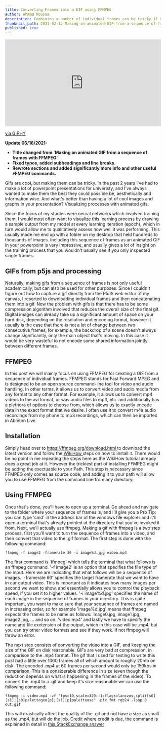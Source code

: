 ```yaml
---
title: Converting Frames into a GIF using FFMPEG
author: Ahmad Moussa
description: Combining a number of individual frames can be tricky if you haven't done it before, in this article we show how to accomplish it with FFMPEG.
thumbnail_path: 2021-02-12-Making-an-animated-GIF-from-a-sequence-of-frames-with-FFMPEG.png
published: true
---
```



<section>
<div style="width:100%;height:0;padding-bottom:56%;position:relative;"><iframe src="https://giphy.com/embed/l0HlvFUHvDB16UOwU" width="100%" height="100%" style="position:absolute; pointer-events:null;" frameBorder="0" class="giphy-embed" allowFullScreen></iframe></div><p><a href="https://giphy.com/gifs/cyberwar-l0HlvFUHvDB16UOwU">via GIPHY</a></p>
  
<div class='box'>
  <strong>Update 06/16/2021: 
    <ul>
      <li>Title changed from 'Making an animated GIF from a sequence of frames with FFMPEG'</li>
      <li>Fixed typos, added subheadings and line breaks.</li>
      <li>Rewrote sections and added significantly more info and other useful FFMPEG commands.</li>
   </ul>
  </strong> 
</div>

  
  <!--
<h2>Why are GIFs so popular?</h2>
<p>If you're reading this, then you've probably used a GIF before.</p> 
  
<p>GIFs have become incredibly popular in recent years, to such an extent that GIFs have earned their didcated integration in most modern messaging and social media apps. And deserrvedly so, sometimes a GIF can express that you wouldn't otherwise be able to express with words. Very often, a well timed GIF in a heated whatsapp conversation can be incredibly funny. Other times, a GIF of an iconic scene from a beloved movie or series can encapsulate a specific feeling incredibly well. GIFs also play an integral role in meme culture, but more to that later!</p>
 
<h2>What are GIFs... like actually? </h2>
   -->
<p>Gifs are cool, but making them can be tricky. In the past 2 years I've had to make a lot of powerpoint presentations for univeristy, and I've always wanted to make them the best they could possible be, aesthetically and information wise. And what's better than having a lot of cool images and graphs in your presentation? Visualizing processes with animated gifs. 
  
Since the focus of my studies were neural networks which involved training them, I would most often want to visualize this learning process by drawing a sample output from my model at every learning iteration (epoch), which in turn would allow me to qualitatively assess how well it was performing. This usually made me end up with a folder on my desktop that held hundreds to thousands of images. Including this sequence of frames as an animated GIF in your powerpoint is very impressive, and usually gives a lot of insight on the training process that you wouldn't usually see if you only inspected single frames.</p>

<h2>GIFs from p5js and processing</h2>
<p>Naturally, making gifs from a sequence of frames is not only useful academically, but can also be used for other purposes. Since I couldn't figure out how to capture a gif directly from the P5JS web editor of my canvas, I resorted to downloading individual frames and then concatenating them into a gif. Now the problem with gifs is that there has to be some compression algorithm involved that reduces the overall size of the final gif. Digital images can already take up a significant amount of space on your hard disk, depending on the resolution and encoding format, however it usually is the case that there is not a lot of change between two consecutive frames, for example, the backdrop of a scene doesn't always change significantly, only the main object that's moving. In this case it would be very wasteful to not encode some shared information jointly between different frames.</p>

<h2>FFMPEG</h2>

<p>In this post we will mainly focus on using FFMPEG for creating a GIF from a sequence of individual frames. FFMPEG stands for Fast Forward MPEG and is designed to be an open source command-line tool for video and audio handling. In other terms, it allows us to convert video and audio media from any format to any other format. For example, it allows us to convert mp4 videos to the avi format, or wav audio files to mp3, etc. and additionally has a plethora of options to choose from, which allows us to exactly encode data in the exact format that we desire. I often use it to convert m4a audio recordings from my phone to mp3 recordings, which can then be imported in Ableton Live.</p>

<h2>Installation</h2>

<p>Simply head over to <a href='https://ffmpeg.org/download.html'> https://ffmpeg.org/download.html </a> to download the latest version and follow the <a href='https://www.wikihow.com/Install-FFmpeg-on-Windows'> WikiHow </a> steps on how to install it. There would be no point in me repeating the steps here as the WikiHow tutorial already does a great job at it. However the trickiest part of installing FFMPEG might be adding the exectuable to your Path. This step is necessary since FFMPEG only comes as source code, and adding it to your path will allow you to use FFMPEG from the command line from any directory.</p>

<h2>Using FFMPEG</h2>

<p>Once that's done, you'll have to open up a terminal. Go ahead and navigate to the folder where your sequence of frames is, and I'll give you a Pro Tip: you can type 'cmd' in the address bar of the windows file explorer and it'll open a terminal that's already pointed at the directory that you've invoked it from. Next, we'll actually use ffmpeg. Making a gif with ffmpeg is a two step process, first you'll want to turn the sequence of frames into a video, and then convert that video to the .gif format. The first step is done with the following command:</p>

<pre><code>ffmpeg -f image2 -framerate 30 -i image%d.jpg video.mp4
</code></pre>

<p>The first command is 'ffmpeg' which tells the terminal that what follows is an ffmpeg command. '-f image2' is an option that specifies the file type of the input. Here we are indicating that what follows will be a sequence of images. '-framerate 60' specifies the target framerate that we want to have in our output video. This is important as it indicates how many images per second we want to show, and essentially allows you to control the playback speed, if you set it to higher values. '-i image%d.jpg' specifies the name of each image in the sequence of frames in your directory. This is quite important, you want to make sure that your sequence of frames are named in increasing order, so for example 'image%d.jpg' means that ffmpeg expects the frames to be name as follows: image0.jpg, image1.jpg, image2.jpg, ... and so on. 'video.mp4' and lastly we have to specify the name and file exetension of the output, which in this case will be .mp4, but you can try other video formats and see if they work. If not ffmpeg will throw an error.</p>

<p>The next step consists of converting the video into a GIF, and keeping the size of the GIF on disk reasonable. GIFs are very bad at compression, in comparison to the .mp4 format. The gif that I used for testing to write this post had a little over 1000 frames all of which amount to roughly 20mb on disk. The encoded .mp4 at 60 frames per second would only be 150kbs in comparison. This is a considerable difference in size (even though the reduction depends on what is happening in the frames of the video). To convert the .mp4 to a .gif and keep it's size reasonable we can use the following command:</p>

<pre><code>ffmpeg -i video.mp4 -vf "fps=10,scale=320:-1:flags=lanczos,split[s0][s1];[s0]palettegen[p];[s1][p]paletteuse" -pix_fmt rgb24 -loop 0 out.gif
</code></pre>

<p>This will drastically affect the quality of the .gif and not have a size as small as the .mp4, but will do the job. Credit where credit is due, the command is explained in detail in <a href='https://superuser.com/a/556031' target="_blank" rel="noopener noreferrer">this StackExchange answer</a></p>

</section>

